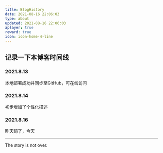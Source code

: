 ```yaml
---
title: BlogHistory
date: 2021-08-16 22:06:03
type: about
updated: 2021-08-16 22:06:03
aplayer: true
reward: true
icon: icon-home-4-line
---
```



## 记录一下本博客时间线

### 2021.8.13

本地部署成功并同步至GitHub，可在线访问

### 2021.8.14

初步增加了个性化描述

### 2021.8.16

昨天鸽了，今天

---

The story is not over.


